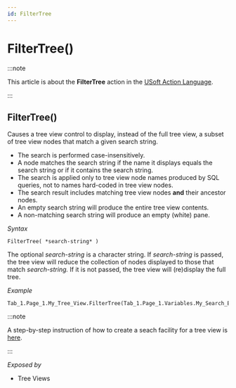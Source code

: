 ```yaml
---
id: FilterTree
---
```


# FilterTree()




:::note

This article is about the **FilterTree** action in the [USoft Action Language](/docs/Task_flow/Action_Language_reference/USoft_Action_Language.md).

:::

## **FilterTree()**

Causes a tree view control to display, instead of the full tree view, a subset of tree view nodes that match a given search string.

- The search is performed case-insensitively.
- A node matches the search string if the name it displays equals the search string or if it contains the search string.
- The search is applied only to tree view node names produced by SQL queries, not to names hard-coded in tree view nodes.
- The search result includes matching tree view nodes **and** their ancestor nodes.
- An empty search string will produce the entire tree view contents.
- A non-matching search string will produce an empty (white) pane.

*Syntax*

```
FilterTree( *search-string* )
```

The optional *search-string* is a character string. If *search-string* is passed, the tree view will reduce the collection of nodes displayed to those that match *search-string.* If it is not passed, the tree view will (re)display the full tree.

*Example*

```
Tab_1.Page_1.My_Tree_View.FilterTree(Tab_1.Page_1.Variables.My_Search_Box())
```


:::note

A step-by-step instruction of how to create a seach facility for a tree view is [here]().

:::

*Exposed by*

- Tree Views